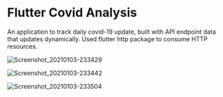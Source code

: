 # Flutter Covid Analysis

An application to track daily covid-19 update, built with API endpoint data that updates dynamically. Used flutter http package to consume HTTP resources.

![Screenshot_20210103-233429](https://user-images.githubusercontent.com/69322639/103485129-73940d00-4e1e-11eb-8c9b-9444663cb8be.jpg)


![Screenshot_20210103-233442](https://user-images.githubusercontent.com/69322639/103485131-74c53a00-4e1e-11eb-9604-62dec4678d81.jpg)


![Screenshot_20210103-233504](https://user-images.githubusercontent.com/69322639/103485132-77c02a80-4e1e-11eb-8a78-a1746e9ab41d.jpg)


